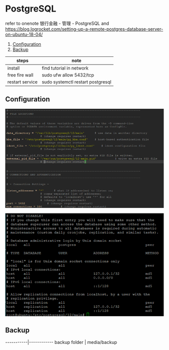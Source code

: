 # PostgreSQL
refer to onenote 银行金融 - 管理 - PostgreSQL and https://blog.logrocket.com/setting-up-a-remote-postgres-database-server-on-ubuntu-18-04/

1. [Configuration](#Configuration)
2. [Backup](#Backup)

steps | note
------- | --------------
install | find tutorial in network
free fire wall | sudo ufw allow 5432/tcp
restart service | sudo systemctl restart postgresql

## Configuration

![diagram](postgresql_conf.png)

![diagram](pg_hba_conf.png)

## Backup
-----------|------------
backup folder | media/backup
